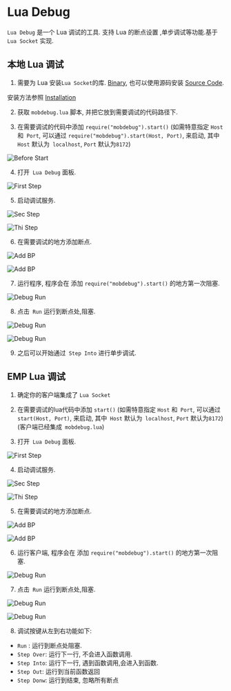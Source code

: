 # Lua Debug

`Lua Debug` 是一个 Lua 调试的工具. 支持 Lua 的断点设置 ,单步调试等功能.基于 `Lua Socket` 实现.

## 本地 Lua 调试

1. 需要为 Lua 安装`Lua Socket`的库. [Binary](http://luaforge.net/projects/luabinaries/), 也可以使用源码安装 [Source Code](https://github.com/diegonehab/luasocket.git).

  安装方法参照 [Installation](http://w3.impa.br/~diego/software/luasocket/installation.html)

2. 获取 `mobdebug.lua` 脚本, 并把它放到需要调试的代码路径下.

3. 在需要调试的代码中添加 `require("mobdebug").start()` (如需特意指定 `Host` 和` Port`, 可以通过 `require("mobdebug").start(Host, Port)`, 来启动, 其中` Host` 默认为` localhost`, `Port` 默认为`8172`)

  ![Before Start](https://raw.githubusercontent.com/wiki/RYTong/emp-frontend-devtool/images/before_start_01.png)

4. 打开` Lua Debug` 面板.

  ![First Step](https://raw.githubusercontent.com/wiki/RYTong/emp-frontend-devtool/images/tutorials_01.png)

5. 启动调试服务.

  ![Sec Step](https://raw.githubusercontent.com/wiki/RYTong/emp-frontend-devtool/images/tutorials_02.png)

  ![Thi Step](https://raw.githubusercontent.com/wiki/RYTong/emp-frontend-devtool/images/tutorials_03.png)

6. 在需要调试的地方添加断点.

  ![Add BP](https://raw.githubusercontent.com/wiki/RYTong/emp-frontend-devtool/images/tutorials_loc_04.png)

  ![Add BP](https://raw.githubusercontent.com/wiki/RYTong/emp-frontend-devtool/images/tutorials_loc_05.png)


7. 运行程序, 程序会在 添加 `require("mobdebug").start()` 的地方第一次阻塞.

  ![Debug Run](https://raw.githubusercontent.com/wiki/RYTong/emp-frontend-devtool/images/tutorials_loc_06.png)

8. 点击` Run` 运行到断点处,阻塞.

  ![Debug Run](https://raw.githubusercontent.com/wiki/RYTong/emp-frontend-devtool/images/tutorials_loc_07.png)

  ![Debug Run](https://raw.githubusercontent.com/wiki/RYTong/emp-frontend-devtool/images/tutorials_loc_08.png)

9. 之后可以开始通过` Step Into` 进行单步调试.

## EMP Lua 调试

1. 确定你的客户端集成了 `Lua Socket`

2. 在需要调试的lua代码中添加 `start()` (如需特意指定 `Host` 和` Port`, 可以通过 `start(Host, Port)`, 来启动, 其中` Host` 默认为` localhost`, `Port` 默认为`8172`) (客户端已经集成` mobdebug.lua`)

3. 打开` Lua Debug` 面板.

  ![First Step](https://raw.githubusercontent.com/wiki/RYTong/emp-frontend-devtool/images/tutorials_01.png)

4. 启动调试服务.

  ![Sec Step](https://raw.githubusercontent.com/wiki/RYTong/emp-frontend-devtool/images/tutorials_02.png)

  ![Thi Step](https://raw.githubusercontent.com/wiki/RYTong/emp-frontend-devtool/images/tutorials_03.png)

5. 在需要调试的地方添加断点.

  ![Add BP](https://raw.githubusercontent.com/wiki/RYTong/emp-frontend-devtool/images/tutorials_04.png)

  ![Add BP](https://raw.githubusercontent.com/wiki/RYTong/emp-frontend-devtool/images/tutorials_05.png)

6. 运行客户端, 程序会在 添加 `require("mobdebug").start()` 的地方第一次阻塞.

  ![Debug Run](https://raw.githubusercontent.com/wiki/RYTong/emp-frontend-devtool/images/tutorials_06.png)

7. 点击` Run` 运行到断点处,阻塞.

  ![Debug Run](https://raw.githubusercontent.com/wiki/RYTong/emp-frontend-devtool/images/tutorials_07.png)

  ![Debug Run](https://raw.githubusercontent.com/wiki/RYTong/emp-frontend-devtool/images/tutorials_08.png)

8. 调试按键从左到右功能如下:

  * `Run` : 运行到断点处阻塞.
  * `Step Over`: 运行下一行, 不会进入函数调用.
  * `Step Into`: 运行下一行, 遇到函数调用,会进入到函数.
  * `Step Out`: 运行到当前函数返回
  * `Step Donw`: 运行到结束, 忽略所有断点
